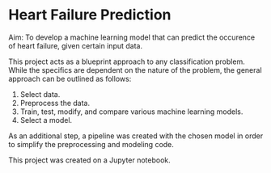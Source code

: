 <h1>Heart Failure Prediction</h1>

Aim: To develop a machine learning model that can predict the occurence of heart failure, given certain input data.

This project acts as a blueprint approach to any classification problem. While the specifics are dependent on the nature of the problem, the general approach can be outlined as follows:
<ol>
  <li>Select data.</li>
  <li>Preprocess the data.</li>
  <li>Train, test, modify, and compare various machine learning models.</li>
  <li>Select a model.</li>
</ol>

As an additional step, a pipeline was created with the chosen model in order to simplify the preprocessing and modeling code.

This project was created on a Jupyter notebook.
